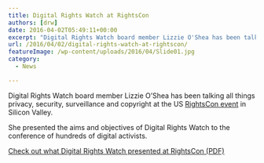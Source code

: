 ```yaml
---
title: Digital Rights Watch at RightsCon
authors: [drw]
date: 2016-04-02T05:49:11+00:00
excerpt: "Digital Rights Watch board member Lizzie O'Shea has been talking all things privacy, security, surveillance and copyright at the US RightsCon event in Silicon Valley."
url: /2016/04/02/digital-rights-watch-at-rightscon/
featureImage: /wp-content/uploads/2016/04/Slide01.jpg
category:
  - News

---
```

Digital Rights Watch board member Lizzie O&#8217;Shea has been talking all things privacy, security, surveillance and copyright at the US [RightsCon event][1] in Silicon Valley.

She presented the aims and objectives of Digital Rights Watch to the conference of hundreds of digital activists.

[Check out what Digital Rights Watch presented at RightsCon (PDF)][2]





 [1]: https://www.rightscon.org/
 [2]: /wp-content/uploads/2016/04/160327-DRW-ppt-for-RightsCon.pdf
